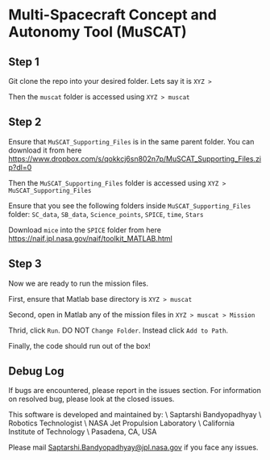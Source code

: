 # Multi-Spacecraft Concept and Autonomy Tool (MuSCAT) 

## Step 1

Git clone the repo into your desired folder. Lets say it is `XYZ >`

Then the `muscat` folder is accessed using `XYZ > muscat`


## Step 2

Ensure that `MuSCAT_Supporting_Files` is in the same parent folder. You can download it from here https://www.dropbox.com/s/qokkcj6sn802n7p/MuSCAT_Supporting_Files.zip?dl=0 

Then the `MuSCAT_Supporting_Files` folder is accessed using `XYZ > MuSCAT_Supporting_Files`

Ensure that you see the following folders inside `MuSCAT_Supporting_Files` folder: `SC_data`, `SB_data`, `Science_points`, `SPICE`, `time`, `Stars`

Download `mice` into the `SPICE` folder from here https://naif.jpl.nasa.gov/naif/toolkit_MATLAB.html


## Step 3

Now we are ready to run the mission files. 

First, ensure that Matlab base directory is `XYZ > muscat`

Second, open in Matlab any of the mission files in `XYZ > muscat > Mission` 

Thrid, click `Run`. DO NOT `Change Folder`. Instead click `Add to Path`. 

Finally, the code should run out of the box!  

## Debug Log
If bugs are encountered, please report in the issues section. For information on resolved bug, please look at the closed issues. 

This software is developed and maintained by: \\
Saptarshi Bandyopadhyay \\
Robotics Technologist   \\
NASA Jet Propulsion Laboratory \\ 
California Institute of Technology \\ 
Pasadena, CA, USA 

Please mail Saptarshi.Bandyopadhyay@jpl.nasa.gov if you face any issues. 
